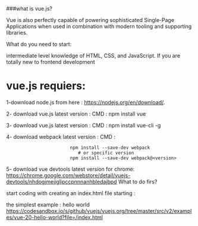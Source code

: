 ###what is vue.js?

 Vue is also perfectly capable of powering sophisticated Single-Page Applications when used in combination with modern tooling and supporting libraries.
 
 What do you need to start:
 
  intermediate level knowledge of HTML, CSS, and JavaScript. If you are totally new to frontend development

# vue.js requiers:

1-download node.js from here : https://nodejs.org/en/download/.

2- download vue.js latest version :  CMD : npm install vue

3- download vue.js latest version :  CMD : npm install vue-cli -g 

4- download webpack latest version :  CMD :

                            npm install --save-dev webpack
                               # or specific version
                            npm install --save-dev webpack@<version>
  

5- download vue devtools latest version for chrome:  https://chrome.google.com/webstore/detail/vuejs-devtools/nhdogjmejiglipccpnnnanhbledajbpd
    What to do firs?
    
  start coding with creating an index.html file starting :
  <script src="https://cdn.jsdelivr.net/npm/vue@2"></script>
  the simplest example : hello world
  https://codesandbox.io/s/github/vuejs/vuejs.org/tree/master/src/v2/examples/vue-20-hello-world?file=/index.html
  

  



